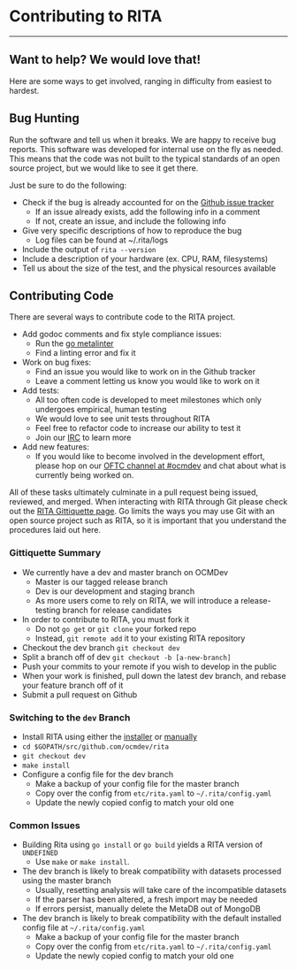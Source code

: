 # Contributing to RITA
---
## Want to help? We would love that!
Here are some ways to get involved, ranging in
difficulty from easiest to hardest.

## Bug Hunting
Run the software and tell us when it breaks. We are happy to receive bug
reports. This software was developed for internal use
on the fly as needed. This means that the code was not built to the
typical standards of an open source project, but we would like to see it get
there.

Just be sure to do the following:
* Check if the bug is already accounted for on the
[Github issue tracker](https://github.com/ocmdev/rita/issues)
  * If an issue already exists, add the following info in a comment
  * If not, create an issue, and include the following info
* Give very specific descriptions of how to reproduce the bug
  * Log files can be found at ~/.rita/logs
* Include the output of `rita --version`
* Include a description of your hardware (ex. CPU, RAM, filesystems)
* Tell us about the size of the test, and the physical resources available

## Contributing Code
There are several ways to contribute code to the RITA project.
* Add godoc comments and fix style compliance issues:
  * Run the [go metalinter](https://github.com/alecthomas/gometalinter)
  * Find a linting error and fix it
* Work on bug fixes:
  * Find an issue you would like to work on in the Github tracker
  * Leave a comment letting us know you would like to work on it
* Add tests:
  * All too often code is developed to meet milestones which only undergoes
  empirical, human testing
  * We would love to see unit tests throughout RITA
  * Feel free to refactor code to increase our ability to test it
  * Join our [IRC](https://github.com/ocmdev/rita/wiki/RITA-Gittiquette) to
  learn more
* Add new features:
  * If you would like to become involved in the development effort, please hop
   on our [OFTC channel at #ocmdev](https://webchat.oftc.net/?channels=ocmdev)
   and chat about what is currently being worked on.

All of these tasks ultimately culminate in a pull request being issued,
reviewed, and merged. When interacting with RITA through Git please check out
the
[RITA Gittiquette page](https://github.com/ocmdev/rita/wiki/RITA-Gittiquette).
Go limits the ways you may use Git with an open source project such as RITA, so
it is important that you understand the procedures laid out here.

### Gittiquette Summary
* We currently have a dev and master branch on OCMDev
  * Master is our tagged release branch
  * Dev is our development and staging branch
  * As more users come to rely on RITA, we will introduce a release-testing branch
  for release candidates
* In order to contribute to RITA, you must fork it
  * Do not `go get` or `git clone` your forked repo
  * Instead, `git remote add` it to your existing RITA repository
* Checkout the dev branch `git checkout dev`
* Split a branch off of dev `git checkout -b [a-new-branch]`
* Push your commits to your remote if you wish to develop in the public
* When your work is finished, pull down the latest dev branch, and rebase
your feature branch off of it
* Submit a pull request on Github

### Switching to the `dev` Branch
* Install RITA using either the [installer](https://raw.githubusercontent.com/ocmdev/rita/master/install.sh) or
[manually](https://github.com/ocmdev/rita/wiki/Installation)
* `cd $GOPATH/src/github.com/ocmdev/rita`
* `git checkout dev`
* `make install`
* Configure a config file for the dev branch
  * Make a backup of your config file for the master branch
  * Copy over the config from `etc/rita.yaml` to `~/.rita/config.yaml`
  * Update the newly copied config to match your old one

### Common Issues
* Building Rita using `go install` or `go build` yields a RITA version of `UNDEFINED`
  * Use `make` or `make install`.
* The dev branch is likely to break compatibility with datasets processed using
the master branch
  * Usually, resetting analysis will take care of the incompatible datasets
  * If the parser has been altered, a fresh import may be needed
  * If errors persist, manually delete the MetaDB out of MongoDB
* The dev branch is likely to break compatibility with the default installed
config file at `~/.rita/config.yaml`
  * Make a backup of your config file for the master branch
  * Copy over the config from `etc/rita.yaml` to `~/.rita/config.yaml`
  * Update the newly copied config to match your old one
